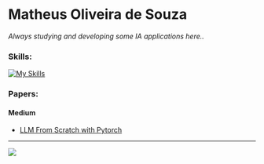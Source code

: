 # Matheus Oliveira de Souza

*Always studying and developing some IA applications here..*

### Skills:

[![My Skills](https://skillicons.dev/icons?i=python,docker,fastapi,pytorch,tensorflow,ubuntu,git,aws,postgresql,mysql)](https://skillicons.dev)


### Papers:

#### Medium
- [LLM From Scratch with Pytorch](https://medium.com/@msouza.os/llm-from-scratch-with-pytorch-9f21808c6319)

---
<a href="https://www.linkedin.com/in/matheus-souza-325159209/" target="_blank"><img src="https://img.shields.io/badge/-LinkedIn-%230077B5?style=for-the-badge&logo=linkedin&logoColor=white" target="_blank"></a>
